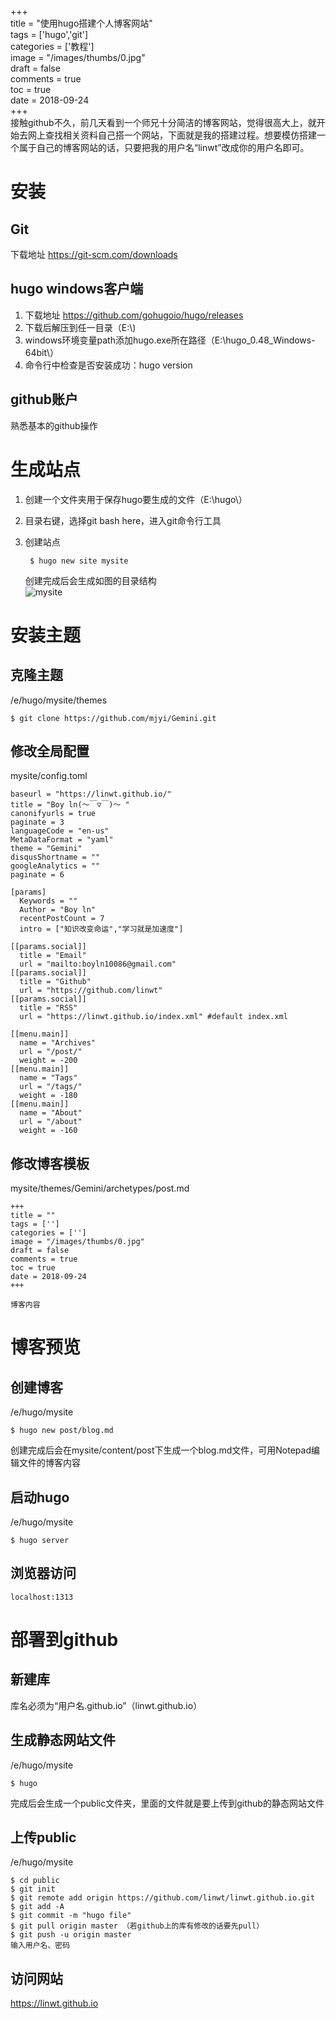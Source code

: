 +++  
title = "使用hugo搭建个人博客网站"  
tags = ['hugo','git']  
categories = ['教程']  
image = "/images/thumbs/0.jpg"  
draft = false  
comments = true  
toc = true  
date = 2018-09-24  
+++  
接触github不久，前几天看到一个师兄十分简洁的博客网站，觉得很高大上，就开始去网上查找相关资料自己搭一个网站，下面就是我的搭建过程。想要模仿搭建一个属于自己的博客网站的话，只要把我的用户名“linwt”改成你的用户名即可。
# 安装

## Git
下载地址 https://git-scm.com/downloads

## hugo windows客户端
1. 下载地址 https://github.com/gohugoio/hugo/releases 
2. 下载后解压到任一目录（E:\\)
3. windows环境变量path添加hugo.exe所在路径（E:\hugo\_0.48\_Windows-64bit\）
4. 命令行中检查是否安装成功：hugo version

## github账户
熟悉基本的github操作

# 生成站点
1. 创建一个文件夹用于保存hugo要生成的文件（E:\hugo\）
2. 目录右键，选择git bash here，进入git命令行工具
3. 创建站点

		$ hugo new site mysite
	
	创建完成后会生成如图的目录结构  
![mysite](https://linwt.github.io/images/post/mysite.png)
	
# 安装主题

## 克隆主题
/e/hugo/mysite/themes  

	$ git clone https://github.com/mjyi/Gemini.git

## 修改全局配置
mysite/config.toml

	baseurl = "https://linwt.github.io/"
	title = "Boy ln(～￣▽￣)～ "
	canonifyurls = true
	paginate = 3
	languageCode = "en-us"
	MetaDataFormat = "yaml"
	theme = "Gemini"
	disqusShortname = "" 
	googleAnalytics = "" 
	paginate = 6  
	
	[params]
	  Keywords = ""
	  Author = "Boy ln"
	  recentPostCount = 7
	  intro = ["知识改变命运","学习就是加速度"]
	
	[[params.social]]
	  title = "Email"
	  url = "mailto:boyln10086@gmail.com"
	[[params.social]]
	  title = "Github"
	  url = "https://github.com/linwt"
	[[params.social]]
	  title = "RSS"
	  url = "https://linwt.github.io/index.xml" #default index.xml
	
	[[menu.main]]
	  name = "Archives"
	  url = "/post/"
	  weight = -200
	[[menu.main]]
	  name = "Tags"
	  url = "/tags/"
	  weight = -180
	[[menu.main]]
	  name = "About"
	  url = "/about"
	  weight = -160  
	  
## 修改博客模板
mysite/themes/Gemini/archetypes/post.md

	+++
	title = ""
	tags = ['']
	categories = ['']
	image = "/images/thumbs/0.jpg" 
	draft = false
	comments = true
	toc = true
	date = 2018-09-24
	+++

	博客内容
	
# 博客预览

## 创建博客
/e/hugo/mysite  

	$ hugo new post/blog.md
	
创建完成后会在mysite/content/post下生成一个blog.md文件，可用Notepad编辑文件的博客内容
	  
## 启动hugo
/e/hugo/mysite  

	$ hugo server

## 浏览器访问
	localhost:1313

# 部署到github

## 新建库
库名必须为“用户名.github.io”（linwt.github.io）

## 生成静态网站文件
/e/hugo/mysite  

	$ hugo  
完成后会生成一个public文件夹，里面的文件就是要上传到github的静态网站文件

## 上传public
/e/hugo/mysite

	$ cd public
	$ git init
	$ git remote add origin https://github.com/linwt/linwt.github.io.git 
	$ git add -A
	$ git commit -m "hugo file"
	$ git pull origin master （若github上的库有修改的话要先pull）
	$ git push -u origin master
	输入用户名、密码

## 访问网站
https://linwt.github.io
